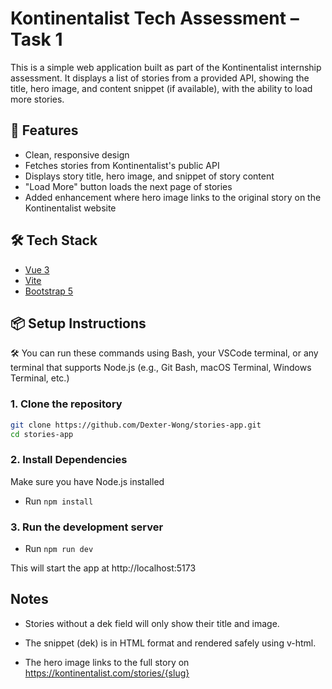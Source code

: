 # Kontinentalist Tech Assessment – Task 1

This is a simple web application built as part of the Kontinentalist internship assessment. It displays a list of stories from a provided API, showing the title, hero image, and content snippet (if available), with the ability to load more stories.

## 🚀 Features

- Clean, responsive design
- Fetches stories from Kontinentalist's public API
- Displays story title, hero image, and snippet of story content
- "Load More" button loads the next page of stories
- Added enhancement where hero image links to the original story on the Kontinentalist website 


## 🛠 Tech Stack

- [Vue 3](https://vuejs.org/)
- [Vite](https://vitejs.dev/) 
- [Bootstrap 5](https://getbootstrap.com/) 

## 📦 Setup Instructions

🛠️ You can run these commands using Bash, your VSCode terminal, or any terminal that supports Node.js (e.g., Git Bash, macOS Terminal, Windows Terminal, etc.)

### 1. Clone the repository

```bash
git clone https://github.com/Dexter-Wong/stories-app.git
cd stories-app
```

### 2. Install Dependencies  

Make sure you have Node.js installed
- Run `npm install`

### 3. Run the development server

- Run `npm run dev`

This will start the app at http://localhost:5173 

## Notes
- Stories without a dek field will only show their title and image.

- The snippet (dek) is in HTML format and rendered safely using v-html.

- The hero image links to the full story on https://kontinentalist.com/stories/{slug}
